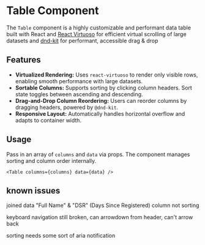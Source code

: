 # Table Component

The `Table` component is a highly customizable and performant data table built with React and [React Virtuoso](https://virtuoso.dev/) for efficient virtual scrolling of large datasets and [dnd-kit](https://dndkit.com/) for performant, accessible drag & drop

## Features

- **Virtualized Rendering:** Uses `react-virtuoso` to render only visible rows, enabling smooth performance with large datasets.
- **Sortable Columns:** Supports sorting by clicking column headers. Sort state toggles between ascending and descending.
- **Drag-and-Drop Column Reordering:** Users can reorder columns by dragging headers, powered by `@dnd-kit`.
- **Responsive Layout:** Automatically handles horizontal overflow and adapts to container width.

## Usage

Pass in an array of `columns` and `data` via props. The component manages sorting and column order internally.

```tsx
<Table columns={columns} data={data} />
```

## known issues

joined data  "Full Name"  & "DSR" (Days Since Registered) column not sorting

keyboard navigation still broken, can arrowdown from header, can't arrow back

sorting needs some sort of aria notification
